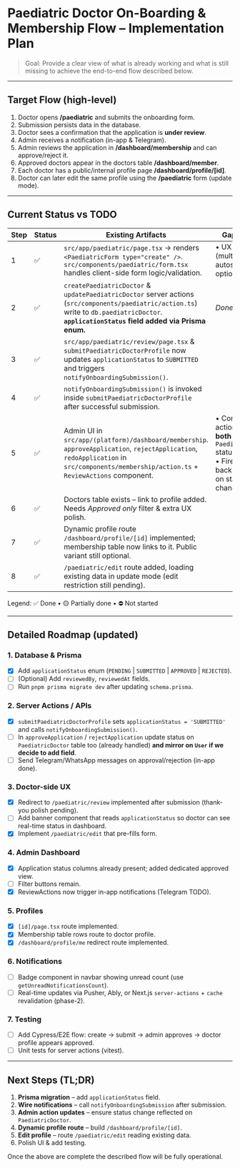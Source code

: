 # Paediatric Doctor On-Boarding & Membership Flow – Implementation Plan

> Goal: Provide a clear view of what is already working and what is still missing to achieve the end-to-end flow described below.

---

## Target Flow (high-level)
1. Doctor opens **/paediatric** and submits the onboarding form.
2. Submission persists data in the database.
3. Doctor sees a confirmation that the application is **under review**.
4. Admin receives a notification (in-app & Telegram).
5. Admin reviews the application in **/dashboard/membership** and can approve/reject it.
6. Approved doctors appear in the doctors table **/dashboard/member**.
7. Each doctor has a public/internal profile page **/dashboard/profile/[id]**.
8. Doctor can later edit the same profile using the **/paediatric** form (update mode).

---

## Current Status vs TODO

| Step | Status | Existing Artifacts | Gaps / TODO |
|------|--------|--------------------|-------------|
| 1    | ✅  | `src/app/paediatric/page.tsx` → renders `<PaediatricForm type="create" />`.<br>`src/components/paediatric/form.tsx` handles client-side form logic/validation. | • UX polish (multi-step, autosave, etc.) – optional. |
| 2    | ✅  | `createPaediatricDoctor` & `updatePaediatricDoctor` server actions (`src/components/paediatric/action.ts`) write to `db.paediatricDoctor`. **`applicationStatus` field added via Prisma enum.** | *Done* |
| 3    | ✅  | `src/app/paediatric/review/page.tsx` & `submitPaediatricDoctorProfile` now updates `applicationStatus` to `SUBMITTED` and triggers `notifyOnboardingSubmission()`. |
| 4    | ✅  | `notifyOnboardingSubmission()` is invoked inside `submitPaediatricDoctorProfile` after successful submission. |
| 5    | ✅  | Admin UI in `src/app/(platform)/dashboard/membership`.<br>`approveApplication`, `rejectApplication`, `redoApplication` in `src/components/membership/action.ts` + `ReviewActions` component. | • Confirm these actions update **both** `User` and `PaediatricDoctor` status.<br>• Fire notification back to applicant on status change. |
| 6    | ✅  | Doctors table exists – link to profile added. Needs *Approved only* filter & extra UX polish. |
| 7    | ✅  | Dynamic profile route `/dashboard/profile/[id]` implemented; membership table now links to it. Public variant still optional. |
| 8    | ✅  | `/paediatric/edit` route added, loading existing data in update mode (edit restriction still pending). |

Legend: ✅ Done • 🟡 Partially done • ⛔ Not started

---

## Detailed Roadmap (updated)

### 1. Database & Prisma
- [x] Add `applicationStatus` enum (`PENDING` | `SUBMITTED` | `APPROVED` | `REJECTED`).
- [ ] (Optional) Add `reviewedBy`, `reviewedAt` fields.
- [ ] Run `pnpm prisma migrate dev` after updating `schema.prisma`.

### 2. Server Actions / APIs
- [x] `submitPaediatricDoctorProfile` sets `applicationStatus = 'SUBMITTED'` and calls `notifyOnboardingSubmission()`.
- [ ] In `approveApplication` / `rejectApplication` update status on `PaediatricDoctor` table too (already handled) **and mirror on `User` if we decide to add field**.
- [ ] Send Telegram/WhatsApp messages on approval/rejection (in-app done).

### 3. Doctor-side UX
- [x] Redirect to `/paediatric/review` implemented after submission (thank-you polish pending).
- [ ] Add banner component that reads `applicationStatus` so doctor can see real-time status in dashboard.
- [x] Implement `/paediatric/edit` that pre-fills form.

### 4. Admin Dashboard
- [x] Application status columns already present; added dedicated approved view.
- [ ] Filter buttons remain.
- [x] ReviewActions now trigger in-app notifications (Telegram TODO).

### 5. Profiles
- [x] `[id]/page.tsx` route implemented.
- [x] Membership table rows route to doctor profile.
- [x] `/dashboard/profile/me` redirect route implemented.

### 6. Notifications
- [ ] Badge component in navbar showing unread count (use `getUnreadNotificationsCount`).
- [ ] Real-time updates via Pusher, Ably, or Next.js `server-actions` + `cache` revalidation (phase-2).

### 7. Testing
- [ ] Add Cypress/E2E flow: create → submit → admin approves → doctor profile appears approved.
- [ ] Unit tests for server actions (vitest).

---

## Next Steps (TL;DR)
1. **Prisma migration** – add `applicationStatus` field.
2. **Wire notifications** – call `notifyOnboardingSubmission` after submission.
3. **Admin action updates** – ensure status change reflected on `PaediatricDoctor`.
4. **Dynamic profile route** – build `/dashboard/profile/[id]`.
5. **Edit profile** – route `/paediatric/edit` reading existing data.
6. Polish UI & add testing.

Once the above are complete the described flow will be fully operational. 